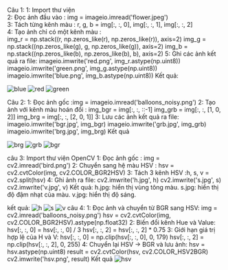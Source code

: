 Câu 1: 
1: Import thư viện  
2: Đọc ảnh đầu vào  : img = imageio.imread('flower.jpeg')  
3: Tách từng kênh màu : r, g, b = img[:, :, 0], img[:, :, 1], img[:, :, 2]  
4: Tạo ảnh chỉ có một kênh màu :   
img_r = np.stack((r, np.zeros_like(r), np.zeros_like(r)), axis=2)
img_g = np.stack((np.zeros_like(g), g, np.zeros_like(g)), axis=2)
img_b = np.stack((np.zeros_like(b), np.zeros_like(b), b), axis=2)
5: Ghi các ảnh kết quả ra file:
imageio.imwrite('red.png', img_r.astype(np.uint8))
imageio.imwrite('green.png', img_g.astype(np.uint8))
imageio.imwrite('blue.png', img_b.astype(np.uint8))
Kết quả:

![blue](https://github.com/user-attachments/assets/bd7409a9-509f-4bda-9a35-3d17197e98ef)
![red](https://github.com/user-attachments/assets/4eba5a9c-f7e3-4897-83c8-83467bb26d7c)
![green](https://github.com/user-attachments/assets/f60354e4-d323-4271-ac9c-14df81a899cf)

Câu 2: 
1: Đọc ảnh gốc :img = imageio.imread('balloons_noisy.png')
2: Tạo ảnh với kênh màu hoán đổi :
img_bgr = img[:, :, ::-1]
img_grb = img[:, :, [1, 0, 2]]
img_brg = img[:, :, [2, 0, 1]]
3: Lưu các ảnh kết quả ra file:
imageio.imwrite('bgr.jpg', img_bgr)
imageio.imwrite('grb.jpg', img_grb)
imageio.imwrite('brg.jpg', img_brg)
Kết quả

![brg](https://github.com/user-attachments/assets/cbcdd7b8-bc3f-42ff-85fe-54ac81ba2a2b)
![grb](https://github.com/user-attachments/assets/0824a12a-9d58-43d4-afb7-99b34f5c5ad1)
![bgr](https://github.com/user-attachments/assets/acfc6be6-ac71-4407-b05c-a9d3ecd5598c)

câu 3:
Import thư viện OpenCV
1: Đọc ảnh gốc : img = cv2.imread('bird.png')
2: Chuyển sang hệ màu HSV : hsv = cv2.cvtColor(img, cv2.COLOR_BGR2HSV)
3: Tách 3 kênh HSV :h, s, v = cv2.split(hsv)
4: Ghi ảnh ra file:
cv2.imwrite('h.jpg', h)
cv2.imwrite('s.jpg', s)
cv2.imwrite('v.jpg', v)
Kết quả: 
h.jpg: hiển thị vùng tông màu.
s.jpg: hiển thị độ đậm nhạt của màu.
v.jpg: hiển thị độ sáng.

kết quả:
![h](https://github.com/user-attachments/assets/35b5facb-3bfe-4b68-864a-c1f9ed5b05cf)
![s](https://github.com/user-attachments/assets/ccd758d0-1c5d-42e5-88d4-e52f2f9853dc)
![v](https://github.com/user-attachments/assets/84de7c26-9537-454e-bde2-7d680d7c77f8)
câu 4:
1: Đọc ảnh và chuyển từ BGR sang HSV:
img = cv2.imread('balloons_noisy.png')
hsv = cv2.cvtColor(img, cv2.COLOR_BGR2HSV).astype(np.float32)
2: Biến đổi kênh Hue và Value:
hsv[:, :, 0] = hsv[:, :, 0] / 3
hsv[:, :, 2] = hsv[:, :, 2] * 0.75
3: Giới hạn giá trị hợp lệ của H và V:
hsv[:, :, 0] = np.clip(hsv[:, :, 0], 0, 179)
hsv[:, :, 2] = np.clip(hsv[:, :, 2], 0, 255)
4: Chuyển lại HSV → BGR và lưu ảnh:
hsv = hsv.astype(np.uint8)
result = cv2.cvtColor(hsv, cv2.COLOR_HSV2BGR)
cv2.imwrite('hsv.png', result)
Kết quả
![hsv](https://github.com/user-attachments/assets/690d420d-6191-4a23-8f62-5f3f99a165b1)




